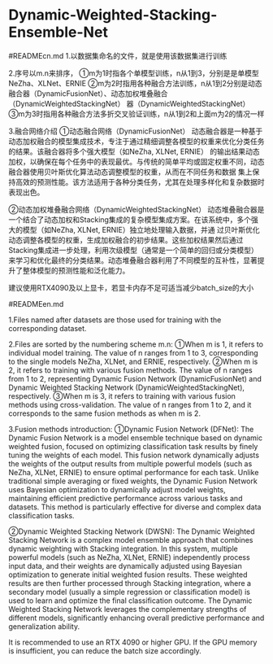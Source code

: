﻿# Dynamic-Weighted-Stacking-Ensemble-Net
#READMEcn.md
1.以数据集命名的文件，就是使用该数据集进行训练

2.序号以m.n来排序，
①m为1时指各个单模型训练，n从1到3，分别是是单模型NeZha、XLNet、ERNIE
②m为2时指用各种融合方法训练，n从1到2分别是动态融合器（DynamicFusionNet）、动态加权堆叠融合（DynamicWeightedStackingNet）
器（DynamicWeightedStackingNet）
③m为3时指用各种融合方法多折交叉验证训练，n从1到2和上面m为2的情况一样

3.融合网络介绍
①动态融合网络（DynamicFusionNet）
动态融合器是一种基于动态加权融合的模型集成技术，专注于通过精细调整各模型的权重来优化分类任务的结果。该融合器将多个强大模型（如NeZha, XLNet, ERNIE）
的输出结果动态加权，以确保在每个任务中的表现最优。与传统的简单平均或固定权重不同，动态融合器使用贝叶斯优化算法动态调整模型的权重，从而在不同任务和数据
集上保持高效的预测性能。该方法适用于各种分类任务，尤其在处理多样化和复杂数据时表现出色。

②动态加权堆叠融合网络（DynamicWeightedStackingNet）
动态堆叠融合器是一个结合了动态加权和Stacking集成的复杂模型集成方案。在该系统中，多个强大的模型（如NeZha, XLNet, ERNIE）独立地处理输入数据，并通
过贝叶斯优化动态调整各模型的权重，生成加权融合的初步结果。这些加权结果然后通过Stacking集成进一步处理，利用次级模型（通常是一个简单的回归或分类模型）
来学习和优化最终的分类结果。动态堆叠融合器利用了不同模型的互补性，显著提升了整体模型的预测性能和泛化能力。

建议使用RTX4090及以上显卡，若显卡内存不足可适当减少batch_size的大小

#READMEen.md

1.Files named after datasets are those used for training with the corresponding dataset.

2.Files are sorted by the numbering scheme m.n:
①When m is 1, it refers to individual model training. The value of n ranges from 1 to 3, corresponding to the single
models NeZha, XLNet, and ERNIE, respectively.
②When m is 2, it refers to training with various fusion methods. The value of n ranges from 1 to 2, representing Dynamic
Fusion Network (DynamicFusionNet) and Dynamic Weighted Stacking Network (DynamicWeightedStackingNet), respectively.
③When m is 3, it refers to training with various fusion methods using cross-validation. The value of n ranges from 1 to
2, and it corresponds to the same fusion methods as when m is 2.

3.Fusion methods introduction:
①Dynamic Fusion Network (DFNet):
The Dynamic Fusion Network is a model ensemble technique based on dynamic weighted fusion, focused on optimizing
classification task results by finely tuning the weights of each model. This fusion network dynamically adjusts the weights of the output results from multiple powerful models (such as NeZha, XLNet, ERNIE) to ensure optimal performance for each task. Unlike traditional simple averaging or fixed weights, the Dynamic Fusion Network uses Bayesian optimization to dynamically adjust model weights, maintaining efficient predictive performance across various tasks and datasets. This method is particularly effective for diverse and complex data classification tasks.

②Dynamic Weighted Stacking Network (DWSN):
The Dynamic Weighted Stacking Network is a complex model ensemble approach that combines dynamic weighting with Stacking
 integration. In this system, multiple powerful models (such as NeZha, XLNet, ERNIE) independently process input data, and their weights are dynamically adjusted using Bayesian optimization to generate initial weighted fusion results. These weighted results are then further processed through Stacking integration, where a secondary model (usually a simple regression or classification model) is used to learn and optimize the final classification outcome. The Dynamic Weighted Stacking Network leverages the complementary strengths of different models, significantly enhancing overall predictive performance and generalization ability.

It is recommended to use an RTX 4090 or higher GPU. If the GPU memory is insufficient, you can reduce the batch size
accordingly.

